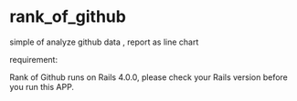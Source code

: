 rank_of_github
==============

simple of analyze github data , report as line chart

requirement:

Rank of Github runs on Rails 4.0.0, please check your Rails version before you run this APP.
